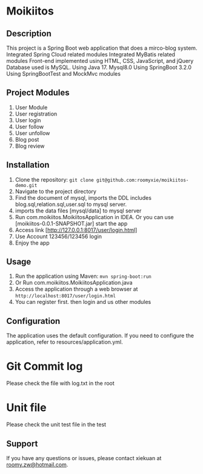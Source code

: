 # Moikiitos

## Description

This project is a Spring Boot web application that does a mirco-blog system.
Integrated Spring Cloud related modules
Integrated MyBatis related modules
Front-end implemented using HTML, CSS, JavaScript, and jQuery
Database used is MySQL.
Using Java 17. Mysql8.0
Using SpringBoot 3.2.0
Using SpringBootTest and MockMvc modules

## Project Modules

1. User Module
2. User registration
3. User login
4. User follow
5. User unfollow
6. Blog post
7. Blog review

## Installation

1. Clone the repository: `git clone git@github.com:roomyxie/moikiitos-demo.git`
2. Navigate to the project directory
3. Find the document of mysql, imports the DDL includes blog.sql,relation.sql,user.sql to mysql server.
4. imports the data files [mysql/data]  to mysql server
5. Run com.moikiitos.MoikiitosApplication in IDEA. Or you can use [moikiitos-0.0.1-SNAPSHOT.jar] start the app
6. Access link [http://127.0.0.1:8017/user/login.html]
7. Use Account 123456/123456 login
8. Enjoy the app
## Usage

1. Run the application using Maven: `mvn spring-boot:run`
2. Or Run com.moikiitos.MoikiitosApplication.java
3. Access the application through a web browser at `http://localhost:8017/user/login.html`
4. You can register first. then login and us other modules

## Configuration

The application uses the default configuration. If you need to configure the application, refer to
resources/application.yml.

# Git Commit log 

Please check the file with log.txt in the root

# Unit file

Please check the unit test file in the test

## Support

If you have any questions or issues, please contact xiekuan at roomy.zw@hotmail.com.